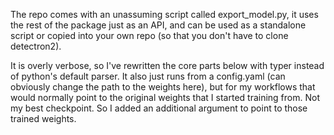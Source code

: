 The repo comes with an unassuming script called export_model.py, it uses the rest of the package just as an API, and can be used as a standalone script or copied into your own repo (so that you don't have to clone detectron2).

It is overly verbose, so I've rewritten the core parts below with typer instead of python's default parser. 
It also just runs from a config.yaml (can obviously change the path to the weights here), but for my workflows that would normally point to the original weights that I started training from. Not my best checkpoint.
So I added an additional argument to point to those trained weights.
